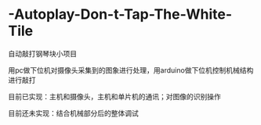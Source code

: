 # -Autoplay-Don-t-Tap-The-White-Tile

自动敲打钢琴块小项目

用pc做下位机对摄像头采集到的图象进行处理，用arduino做下位机控制机械结构进行敲打

目前已实现：主机和摄像头，主机和单片机的通讯；对图像的识别操作

目前还未实现：结合机械部分后的整体调试
